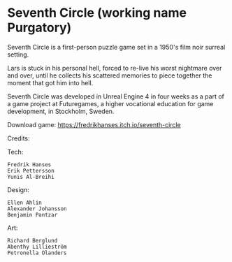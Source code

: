 # Seventh Circle (working name Purgatory)
Seventh Circle is a first-person puzzle game set in a 1950's film noir surreal setting.

Lars is stuck in his personal hell, forced to re-live his worst nightmare over and over, until he collects his scattered memories to piece together the moment that got him into hell.

Seventh Circle was developed in Unreal Engine 4 in four weeks as a part of a game project at Futuregames, a higher vocational education for game development, in Stockholm, Sweden.

Download game: https://fredrikhanses.itch.io/seventh-circle

Credits:

Tech:

    Fredrik Hanses
    Erik Pettersson
    Yunis Al-Breihi
    
Design:

    Ellen Ahlin
    Alexander Johansson
    Benjamin Pantzar
    
Art:

    Richard Berglund
    Abenthy Lillieström
    Petronella Olanders
